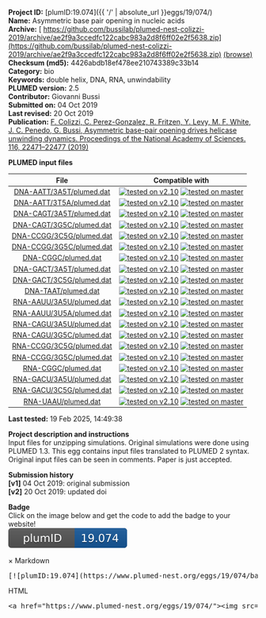 **Project ID:** [plumID:19.074]({{ '/' | absolute_url }}eggs/19/074/)  
**Name:**  Asymmetric base pair opening in nucleic acids  
**Archive:** [ https://github.com/bussilab/plumed-nest-colizzi-2019/archive/ae2f9a3ccedfc122cabc983a2d8f6ff02e2f5638.zip](https://github.com/bussilab/plumed-nest-colizzi-2019/archive/ae2f9a3ccedfc122cabc983a2d8f6ff02e2f5638.zip) [(browse)](https://github.com/bussilab/plumed-nest-colizzi-2019/tree/ae2f9a3ccedfc122cabc983a2d8f6ff02e2f5638)  
**Checksum (md5):** 4426abdb18ef478ee210743389c33b14  
**Category:**  bio  
**Keywords:**  double helix, DNA, RNA, unwindability  
**PLUMED version:**  2.5  
**Contributor:**  Giovanni Bussi  
**Submitted on:** 04 Oct 2019  
**Last revised:** 20 Oct 2019  
**Publication:** [F. Colizzi, C. Perez-Gonzalez, R. Fritzen, Y. Levy, M. F. White, J. C. Penedo, G. Bussi, Asymmetric base-pair opening drives helicase unwinding dynamics. Proceedings of the National Academy of Sciences. 116, 22471–22477 (2019)](http://dx.doi.org/10.1073/pnas.1901086116)  
  
**PLUMED input files**  
  
| File     | Compatible with |  
|:--------:|:--------:|  
| [DNA-AATT/3A5T/plumed.dat](./data/DNA-AATT/3A5T/plumed.dat.md) |  [![tested on v2.10](https://img.shields.io/badge/v2.10-passing-green.svg)](data/DNA-AATT/3A5T/plumed.dat.plumed.stderr) [![tested on master](https://img.shields.io/badge/master-passing-green.svg)](data/DNA-AATT/3A5T/plumed.dat.plumed_master.stderr) |  
| [DNA-AATT/3T5A/plumed.dat](./data/DNA-AATT/3T5A/plumed.dat.md) |  [![tested on v2.10](https://img.shields.io/badge/v2.10-passing-green.svg)](data/DNA-AATT/3T5A/plumed.dat.plumed.stderr) [![tested on master](https://img.shields.io/badge/master-passing-green.svg)](data/DNA-AATT/3T5A/plumed.dat.plumed_master.stderr) |  
| [DNA-CAGT/3A5T/plumed.dat](./data/DNA-CAGT/3A5T/plumed.dat.md) |  [![tested on v2.10](https://img.shields.io/badge/v2.10-passing-green.svg)](data/DNA-CAGT/3A5T/plumed.dat.plumed.stderr) [![tested on master](https://img.shields.io/badge/master-passing-green.svg)](data/DNA-CAGT/3A5T/plumed.dat.plumed_master.stderr) |  
| [DNA-CAGT/3G5C/plumed.dat](./data/DNA-CAGT/3G5C/plumed.dat.md) |  [![tested on v2.10](https://img.shields.io/badge/v2.10-passing-green.svg)](data/DNA-CAGT/3G5C/plumed.dat.plumed.stderr) [![tested on master](https://img.shields.io/badge/master-passing-green.svg)](data/DNA-CAGT/3G5C/plumed.dat.plumed_master.stderr) |  
| [DNA-CCGG/3C5G/plumed.dat](./data/DNA-CCGG/3C5G/plumed.dat.md) |  [![tested on v2.10](https://img.shields.io/badge/v2.10-passing-green.svg)](data/DNA-CCGG/3C5G/plumed.dat.plumed.stderr) [![tested on master](https://img.shields.io/badge/master-passing-green.svg)](data/DNA-CCGG/3C5G/plumed.dat.plumed_master.stderr) |  
| [DNA-CCGG/3G5C/plumed.dat](./data/DNA-CCGG/3G5C/plumed.dat.md) |  [![tested on v2.10](https://img.shields.io/badge/v2.10-passing-green.svg)](data/DNA-CCGG/3G5C/plumed.dat.plumed.stderr) [![tested on master](https://img.shields.io/badge/master-passing-green.svg)](data/DNA-CCGG/3G5C/plumed.dat.plumed_master.stderr) |  
| [DNA-CGGC/plumed.dat](./data/DNA-CGGC/plumed.dat.md) |  [![tested on v2.10](https://img.shields.io/badge/v2.10-passing-green.svg)](data/DNA-CGGC/plumed.dat.plumed.stderr) [![tested on master](https://img.shields.io/badge/master-passing-green.svg)](data/DNA-CGGC/plumed.dat.plumed_master.stderr) |  
| [DNA-GACT/3A5T/plumed.dat](./data/DNA-GACT/3A5T/plumed.dat.md) |  [![tested on v2.10](https://img.shields.io/badge/v2.10-passing-green.svg)](data/DNA-GACT/3A5T/plumed.dat.plumed.stderr) [![tested on master](https://img.shields.io/badge/master-passing-green.svg)](data/DNA-GACT/3A5T/plumed.dat.plumed_master.stderr) |  
| [DNA-GACT/3C5G/plumed.dat](./data/DNA-GACT/3C5G/plumed.dat.md) |  [![tested on v2.10](https://img.shields.io/badge/v2.10-passing-green.svg)](data/DNA-GACT/3C5G/plumed.dat.plumed.stderr) [![tested on master](https://img.shields.io/badge/master-passing-green.svg)](data/DNA-GACT/3C5G/plumed.dat.plumed_master.stderr) |  
| [DNA-TAAT/plumed.dat](./data/DNA-TAAT/plumed.dat.md) |  [![tested on v2.10](https://img.shields.io/badge/v2.10-passing-green.svg)](data/DNA-TAAT/plumed.dat.plumed.stderr) [![tested on master](https://img.shields.io/badge/master-passing-green.svg)](data/DNA-TAAT/plumed.dat.plumed_master.stderr) |  
| [RNA-AAUU/3A5U/plumed.dat](./data/RNA-AAUU/3A5U/plumed.dat.md) |  [![tested on v2.10](https://img.shields.io/badge/v2.10-passing-green.svg)](data/RNA-AAUU/3A5U/plumed.dat.plumed.stderr) [![tested on master](https://img.shields.io/badge/master-passing-green.svg)](data/RNA-AAUU/3A5U/plumed.dat.plumed_master.stderr) |  
| [RNA-AAUU/3U5A/plumed.dat](./data/RNA-AAUU/3U5A/plumed.dat.md) |  [![tested on v2.10](https://img.shields.io/badge/v2.10-passing-green.svg)](data/RNA-AAUU/3U5A/plumed.dat.plumed.stderr) [![tested on master](https://img.shields.io/badge/master-passing-green.svg)](data/RNA-AAUU/3U5A/plumed.dat.plumed_master.stderr) |  
| [RNA-CAGU/3A5U/plumed.dat](./data/RNA-CAGU/3A5U/plumed.dat.md) |  [![tested on v2.10](https://img.shields.io/badge/v2.10-passing-green.svg)](data/RNA-CAGU/3A5U/plumed.dat.plumed.stderr) [![tested on master](https://img.shields.io/badge/master-passing-green.svg)](data/RNA-CAGU/3A5U/plumed.dat.plumed_master.stderr) |  
| [RNA-CAGU/3G5C/plumed.dat](./data/RNA-CAGU/3G5C/plumed.dat.md) |  [![tested on v2.10](https://img.shields.io/badge/v2.10-passing-green.svg)](data/RNA-CAGU/3G5C/plumed.dat.plumed.stderr) [![tested on master](https://img.shields.io/badge/master-passing-green.svg)](data/RNA-CAGU/3G5C/plumed.dat.plumed_master.stderr) |  
| [RNA-CCGG/3C5G/plumed.dat](./data/RNA-CCGG/3C5G/plumed.dat.md) |  [![tested on v2.10](https://img.shields.io/badge/v2.10-passing-green.svg)](data/RNA-CCGG/3C5G/plumed.dat.plumed.stderr) [![tested on master](https://img.shields.io/badge/master-passing-green.svg)](data/RNA-CCGG/3C5G/plumed.dat.plumed_master.stderr) |  
| [RNA-CCGG/3G5C/plumed.dat](./data/RNA-CCGG/3G5C/plumed.dat.md) |  [![tested on v2.10](https://img.shields.io/badge/v2.10-passing-green.svg)](data/RNA-CCGG/3G5C/plumed.dat.plumed.stderr) [![tested on master](https://img.shields.io/badge/master-passing-green.svg)](data/RNA-CCGG/3G5C/plumed.dat.plumed_master.stderr) |  
| [RNA-CGGC/plumed.dat](./data/RNA-CGGC/plumed.dat.md) |  [![tested on v2.10](https://img.shields.io/badge/v2.10-passing-green.svg)](data/RNA-CGGC/plumed.dat.plumed.stderr) [![tested on master](https://img.shields.io/badge/master-passing-green.svg)](data/RNA-CGGC/plumed.dat.plumed_master.stderr) |  
| [RNA-GACU/3A5U/plumed.dat](./data/RNA-GACU/3A5U/plumed.dat.md) |  [![tested on v2.10](https://img.shields.io/badge/v2.10-passing-green.svg)](data/RNA-GACU/3A5U/plumed.dat.plumed.stderr) [![tested on master](https://img.shields.io/badge/master-passing-green.svg)](data/RNA-GACU/3A5U/plumed.dat.plumed_master.stderr) |  
| [RNA-GACU/3C5G/plumed.dat](./data/RNA-GACU/3C5G/plumed.dat.md) |  [![tested on v2.10](https://img.shields.io/badge/v2.10-passing-green.svg)](data/RNA-GACU/3C5G/plumed.dat.plumed.stderr) [![tested on master](https://img.shields.io/badge/master-passing-green.svg)](data/RNA-GACU/3C5G/plumed.dat.plumed_master.stderr) |  
| [RNA-UAAU/plumed.dat](./data/RNA-UAAU/plumed.dat.md) |  [![tested on v2.10](https://img.shields.io/badge/v2.10-passing-green.svg)](data/RNA-UAAU/plumed.dat.plumed.stderr) [![tested on master](https://img.shields.io/badge/master-passing-green.svg)](data/RNA-UAAU/plumed.dat.plumed_master.stderr) |  
  
**Last tested:**  19 Feb 2025, 14:49:38
  
**Project description and instructions**  
Input files for unzipping simulations. Original simulations were done using PLUMED 1.3. This egg contains input files translated to PLUMED 2 syntax. Original input files can be seen in comments. Paper is just accepted.

  
**Submission history**  
**[v1]** 04 Oct 2019: original submission  
**[v2]** 20 Oct 2019: updated doi  
  
**Badge**  
Click on the image below and get the code to add the badge to your website!  
<img src="./badge.svg" alt="plumeDnest:19.074" id="myBtn" class="badge">
<div id="myModal" class="modal">
  <div class="modal-content">
    <span class="close">&times;</span>
    Markdown<pre>[![plumID:19.074](https://www.plumed-nest.org/eggs/19/074/badge.svg)](https://www.plumed-nest.org/eggs/19/074/)</pre>
    HTML<pre>&lt;a href="https://www.plumed-nest.org/eggs/19/074/"&gt;&lt;img src="https://www.plumed-nest.org/eggs/19/074/badge.svg" alt="plumID:19.074"&gt;&lt;/a&gt;</pre>
  </div>
</div>
